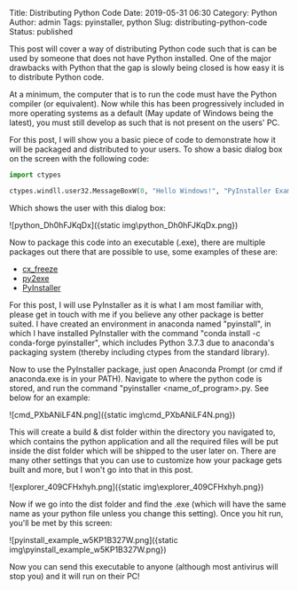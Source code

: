 Title: Distributing Python Code
Date: 2019-05-31 06:30
Category: Python
Author: admin
Tags: pyinstaller, python
Slug: distributing-python-code
Status: published

This post will cover a way of distributing Python code such that is can be used by someone that does not have Python installed. One of the major drawbacks with Python that the gap is slowly being closed is how easy it is to distribute Python code.

At a minimum, the computer that is to run the code must have the Python compiler (or equivalent). Now while this has been progressively included in more operating systems as a default (May update of Windows being the latest), you must still develop as such that is not present on the users' PC.

For this post, I will show you a basic piece of code to demonstrate how it will be packaged and distributed to your users. To show a basic dialog box on the screen with the following code:

``` python
import ctypes

ctypes.windll.user32.MessageBoxW(0, "Hello Windows!", "PyInstaller Example", 1)
```

Which shows the user with this dialog box:

![python_Dh0hFJKqDx]({static img\python_Dh0hFJKqDx.png})

Now to package this code into an executable (.exe), there are multiple packages out there that are possible to use, some examples of these are:

-   [cx\_freeze](https://anthony-tuininga.github.io/cx_Freeze/)
-   [py2exe](http://www.py2exe.org/)
-   [PyInstaller](https://www.pyinstaller.org/)

For this post, I will use PyInstaller as it is what I am most familiar with, please get in touch with me if you believe any other package is better suited. I have created an environment in anaconda named "pyinstall", in which I have installed PyInstaller with the command "conda install -c conda-forge pyinstaller", which includes Python 3.7.3 due to anaconda's packaging system (thereby including ctypes from the standard library).

Now to use the PyInstaller package, just open Anaconda Prompt (or cmd if anaconda.exe is in your PATH). Navigate to where the python code is stored, and run the command "pyinstaller \<name\_of\_program\>.py. See below for an example:

![cmd_PXbANiLF4N.png]({static img\cmd_PXbANiLF4N.png})

This will create a build & dist folder within the directory you navigated to, which contains the python application and all the required files will be put inside the dist folder which will be shipped to the user later on. There are many other settings that you can use to customize how your package gets built and more, but I won't go into that in this post.

![explorer_409CFHxhyh.png]({static img\explorer_409CFHxhyh.png})

Now if we go into the dist folder and find the .exe (which will have the same name as your python file unless you change this setting). Once you hit run, you'll be met by this screen:

![pyinstall_example_w5KP1B327W.png]({static img\pyinstall_example_w5KP1B327W.png})

Now you can send this executable to anyone (although most antivirus will stop you) and it will run on their PC!


